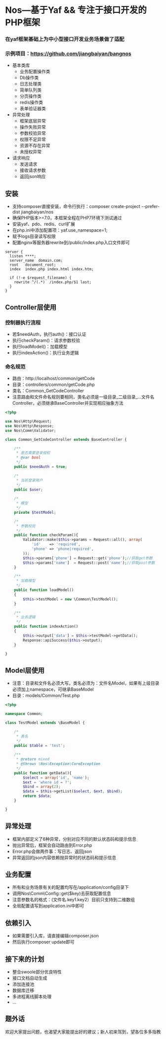 # Nos—基于Yaf && 专注于接口开发的PHP框架
### 在yaf框架基础上为中小型接口开发业务场景做了适配
### 示例项目：https://github.com/jiangbaiyan/bangnos
 - 基本类库
   - 业务配置操作类
   - Db操作类
   - 日志处理类
   - 简单队列类
   - 分页操作类
   - redis操作类
   - 表单验证器类
 - 异常处理
   - 框架底层异常
   - 操作失败异常
   - 参数校验异常
   - 权限不足异常
   - 资源不存在异常
   - 未授权异常
 - 请求响应
   - 发送请求
   - 接收请求参数
   - 返回json响应
## 安装
 - 支持composer直接安装，命令行执行：composer create-project --prefer-dist jiangbaiyan/nos
 - 确保PHP版本>=7.0，本框架全程在PHP7环境下测试通过
 - 安装yaf、pdo、redis、curl扩展
 - 在php.ini中添加配置项：yaf.use_namespace=1;
 - 赋予logs目录读写权限
 - 配置nginx等服务器rewrite到/public/index.php入口文件即可
``` nginx
server {
  listen ****;
  server_name  domain.com;
  root   document_root;
  index  index.php index.html index.htm;

  if (!-e $request_filename) {
    rewrite ^/(.*)  /index.php/$1 last;
  }
}
```
## Controller层使用
### 控制器执行流程
 - 若$needAuth，执行auth()：接口认证
 - 执行checkParam()：请求参数校验
 - 执行loadModel()：加载模型
 - 执行indexAction()：执行业务逻辑
### 命名规范
 - 路由：http://localhost/common/getCode
 - 目录：controllers/common/getCode.php
 - 类名：Common_GetCodeController
 - 注意路由和文件命名规则要相同，类名必须是一级目录_二级目录_...文件名Controller，必须继承BaseController并实现相应抽象方法
```php
<?php

use Nos\Http\Request;
use Nos\Http\Response;
use Nos\Comm\Validator;

class Common_GetCodeController extends BaseController {

    /**
     * 是否需要登录授权
     * @var bool 
     */
    public $needAuth = true;

    /*
     * 当前登录用户
     */
    public $user;
    
    /*
     * 模型
     */
    private $testModel;

    /*
     * 参数校验
     */
    public function checkParam(){
        Validator::make($this->params = Request::all(), array(
            'id'    => 'required',
            'phone' => 'phone|required',
        ));
        $this->params['phone'] = Request::get('phone');//获取get参数
        $this->params['name']  = Request::post('name');//获取post参数
    }

    /**
     * 加载模型
     */
    public function loadModel()
    {
        $this->testModel = new \Common\TestModel();
    }

    /**
     * 业务逻辑
     */
    public function indexAction()
    {
        $this->output['data'] = $this->testModel->getData();
        Response::apiSuccess($this->output);
    }

}
```
## Model层使用
 - 注意：目录和文件名必须大写。类名必须为：文件名Model，如果有上级目录必须加上namespace，可继承BaseModel
 - 目录：models/Common/Test.php
```php
<?php

namespace Common;

class TestModel extends \BaseModel {

    /*
     * 表名
     */
    public $table = 'test';
    
    /**
     * @return mixed
     * @throws \Nos\Exception\CoreException
     */
    public function getData(){
        $select = array('id', 'name');
        $ext = 'where id = ?';
        $bind = array(2);
        $data = $this->getList($select, $ext, $bind);
        return $data;
    }

}
```
## 异常处理
 - 框架内部定义了6种异常，分别对应不同的默认状态码和提示信息
 - 抛出异常后，框架会自动路由到Error.php
 - Error.php会做两件事：写日志、返回json
 - 异常返回的json内容依赖抛异常时的状态码和提示信息
## 业务配置
 - 所有和业务场景有关的配置均写在/application/config目录下
 - 调用Nos\Comm\Config::get($key)去获取配置信息
 - 注意参数名的格式：(文件名.key1.key2）目前只支持到二维数组
 - 全局配置请写到application.ini中即可
## 依赖引入
 - 如果需要引入库，请直接编辑composer.json
 - 然后执行composer update即可
## 接下来的计划  
  - 整合swoole部分优良特性
  - 接口文档自动生成
  - 添加连接池
  - 数据库迁移
  - 多进程离线脚本处理
  - ...
## 题外话
  欢迎大家提出问题，也渴望大家能提出好的建议；新人初来驾到，望各位多多指教
    
